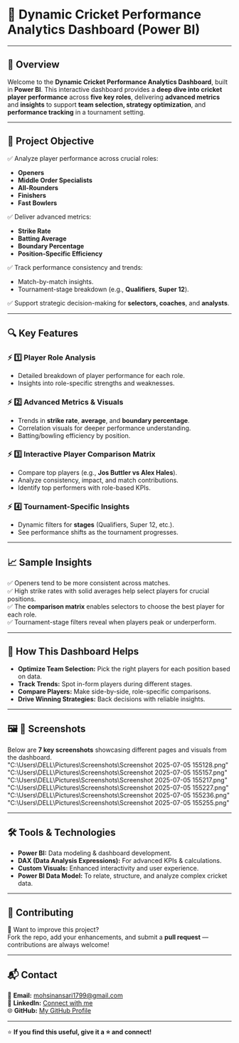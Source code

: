 # 🏏 **Dynamic Cricket Performance Analytics Dashboard (Power BI)**

---

## 🎯 **Overview**

Welcome to the **Dynamic Cricket Performance Analytics Dashboard**, built in **Power BI**. This interactive dashboard provides a **deep dive into cricket player performance** across **five key roles**, delivering **advanced metrics** and **insights** to support **team selection, strategy optimization**, and **performance tracking** in a tournament setting.

---

## 📌 **Project Objective**

✅ Analyze player performance across crucial roles:
- **Openers**
- **Middle Order Specialists**
- **All-Rounders**
- **Finishers**
- **Fast Bowlers**

✅ Deliver advanced metrics:
- **Strike Rate**
- **Batting Average**
- **Boundary Percentage**
- **Position-Specific Efficiency**

✅ Track performance consistency and trends:
- Match-by-match insights.
- Tournament-stage breakdown (e.g., **Qualifiers**, **Super 12**).

✅ Support strategic decision-making for **selectors, coaches**, and **analysts**.

---

## 🔍 **Key Features**

### ⚡ **1️⃣ Player Role Analysis**
- Detailed breakdown of player performance for each role.
- Insights into role-specific strengths and weaknesses.

### ⚡ **2️⃣ Advanced Metrics & Visuals**
- Trends in **strike rate**, **average**, and **boundary percentage**.
- Correlation visuals for deeper performance understanding.
- Batting/bowling efficiency by position.

### ⚡ **3️⃣ Interactive Player Comparison Matrix**
- Compare top players (e.g., **Jos Buttler vs Alex Hales**).
- Analyze consistency, impact, and match contributions.
- Identify top performers with role-based KPIs.

### ⚡ **4️⃣ Tournament-Specific Insights**
- Dynamic filters for **stages** (Qualifiers, Super 12, etc.).
- See performance shifts as the tournament progresses.

---

## 📈 **Sample Insights**

✅ Openers tend to be more consistent across matches.  
✅ High strike rates with solid averages help select players for crucial positions.  
✅ The **comparison matrix** enables selectors to choose the best player for each role.  
✅ Tournament-stage filters reveal when players peak or underperform.

---

## 🚀 **How This Dashboard Helps**

- **Optimize Team Selection:** Pick the right players for each position based on data.
- **Track Trends:** Spot in-form players during different stages.
- **Compare Players:** Make side-by-side, role-specific comparisons.
- **Drive Winning Strategies:** Back decisions with reliable insights.

---

## 🖼️ **📸 Screenshots**

Below are **7 key screenshots** showcasing different pages and visuals from the dashboard.  
"C:\Users\DELL\Pictures\Screenshots\Screenshot 2025-07-05 155128.png"
"C:\Users\DELL\Pictures\Screenshots\Screenshot 2025-07-05 155157.png"
"C:\Users\DELL\Pictures\Screenshots\Screenshot 2025-07-05 155217.png"
"C:\Users\DELL\Pictures\Screenshots\Screenshot 2025-07-05 155227.png"
"C:\Users\DELL\Pictures\Screenshots\Screenshot 2025-07-05 155236.png"
"C:\Users\DELL\Pictures\Screenshots\Screenshot 2025-07-05 155255.png"


---

## 🛠️ **Tools & Technologies**

- **Power BI:** Data modeling & dashboard development.
- **DAX (Data Analysis Expressions):** For advanced KPIs & calculations.
- **Custom Visuals:** Enhanced interactivity and user experience.
- **Power BI Data Model:** To relate, structure, and analyze complex cricket data.

---

## 🤝 **Contributing**

🔧 Want to improve this project?  
Fork the repo, add your enhancements, and submit a **pull request** — contributions are always welcome!

---

## 📬 **Contact**

📧 **Email:** mohsinansari1799@gmail.com  
🔗 **LinkedIn:** [Connect with me](https://www.linkedin.com/in/mohsin--raza/)  
🌐 **GitHub:** [My GitHub Profile](https://github.com/mohsinR11)

---

⭐ **If you find this useful, give it a ⭐ and connect!**
